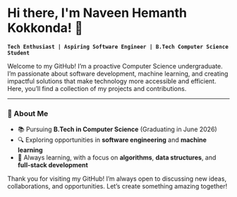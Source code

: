 
# Hi there, I'm Naveen Hemanth Kokkonda! 👋

**`Tech Enthusiast | Aspiring Software Engineer | B.Tech Computer Science Student`**

Welcome to my GitHub! I’m a proactive Computer Science undergraduate. I’m passionate about software development, machine learning, and creating impactful solutions that make technology more accessible and efficient. Here, you’ll find a collection of my projects and contributions.

---

### 🌟 About Me
- 📚 Pursuing **B.Tech in Computer Science** (Graduating in June 2026)
- 🔍 Exploring opportunities in **software engineering** and **machine learning**
- 🌱 Always learning, with a focus on **algorithms**, **data structures**, and **full-stack development**


Thank you for visiting my GitHub! I’m always open to discussing new ideas, collaborations, and opportunities. Let’s create something amazing together!



